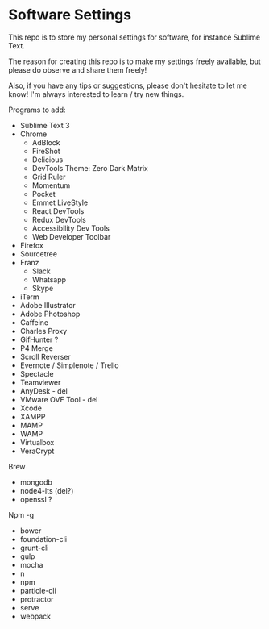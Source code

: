 Software Settings
=================

This repo is to store my personal settings for software, for instance Sublime Text.

The reason for creating this repo is to make my settings freely available, but please do observe and share them freely!

Also, if you have any tips or suggestions, please don't hesitate to let me know! I'm always interested to learn / try new things.

Programs to add:
- Sublime Text 3
- Chrome
    - AdBlock
    - FireShot
    - Delicious
    - DevTools Theme: Zero Dark Matrix
    - Grid Ruler
    - Momentum
    - Pocket
    - Emmet LiveStyle
    - React DevTools
    - Redux DevTools
    - Accessibility Dev Tools
    - Web Developer Toolbar
- Firefox
- Sourcetree
- Franz
    - Slack
    - Whatsapp
    - Skype
- iTerm
- Adobe Illustrator
- Adobe Photoshop
- Caffeine
- Charles Proxy
- GifHunter ?
- P4 Merge
- Scroll Reverser
- Evernote / Simplenote / Trello
- Spectacle
- Teamviewer
- AnyDesk - del
- VMware OVF Tool - del
- Xcode
- XAMPP
- MAMP
- WAMP
- Virtualbox
- VeraCrypt

Brew
- mongodb
- node4-lts (del?)
- openssl ?


Npm -g
- bower
- foundation-cli
- grunt-cli
- gulp
- mocha
- n
- npm
- particle-cli
- protractor
- serve
- webpack